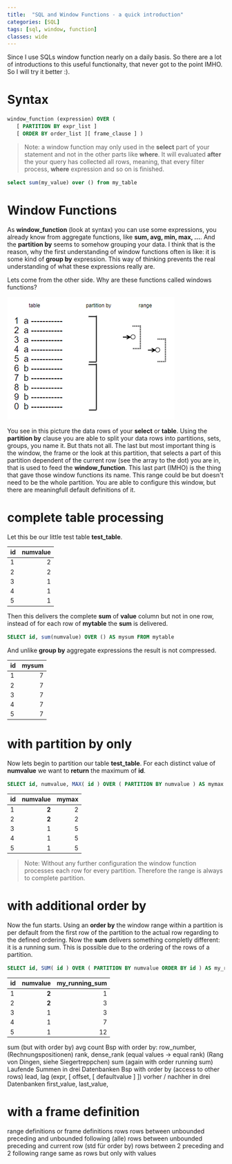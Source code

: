 ```yaml
---
title:  "SQL and Window Functions - a quick introduction"
categories: [SQL]
tags: [sql, window, function]
classes: wide
---
```


Since I use SQLs window function nearly on a daily basis. So there are a lot of introductions to this useful functionalty, that never got to the point IMHO. So I will try it better :). 

# Syntax

```sql
window_function (expression) OVER (
   [ PARTITION BY expr_list ]
   [ ORDER BY order_list ][ frame_clause ] ) 
```

> Note: a window function may only used in the **select** part of your statement and not in the other parts like **where**. It will evaluated **after** the your query has collected all rows, meaning, that every filter process, **where** expression and so on is finished.

```sql
select sum(my_value) over () from my_table
```

# Window Functions

As **window_function** (look at syntax) you can use some expressions, you already know from aggregate functions, like **sum, avg, min, max, ...**. And the **partition by** seems to somehow grouping your data. I think that is the reason, why the first understanding of window functions often is like: it is some kind of **group by** expression. This way of thinking prevents the real understanding of what these expressions really are. 

Lets come from the other side. Why are these functions called windows functions? 

![Window Function Structure](assets/window-function-structure.png)

You see in this picture the data rows of your **select** or **table**. Using the **partition by** clause you are able to split your data rows into partitions, sets, groups, you name it. But thats not all. The last but most important thing is the window, the frame or the look at this partition, that selects a part of this partition dependent of the current row (see the array to the dot) you are in, that is used to feed the **window_function**. This last part (IMHO) is the thing that gave those window functions its name. This range could be but doesn't need to be the whole partition. You are able to configure this window, but there are meaningfull default definitions of it.

# complete table processing

Let this be our little test table **test_table**.

|id|numvalue|
|--|----:|
|1|2|
|2|2|
|3|1|
|4|1|
|5|1|


Then this delivers the complete **sum** of **value** column but not in one row, instead of for each row of **mytable** the **sum** is delivered. 

```sql
SELECT id, sum(numvalue) OVER () AS mysum FROM mytable
```

And unlike **group by** aggregate expressions the result is not compressed.

|id|mysum|
|--|----:|
|1|7|
|2|7|
|3|7|
|4|7|
|5|7|


# with **partition by** only 

Now lets begin to partition our table **test_table**. For each distinct value of **numvalue** we want to **return** the maximum of **id**.

```sql
SELECT id, numvalue, MAX( id ) OVER ( PARTITION BY numvalue ) AS mymax FROM mytable
```

|id|numvalue|mymax|
|--|----:|-----:|
|1|**2**|2|
|2|**2**|2|
|3|1|5|
|4|1|5|
|5|1|5|

> Note: Without any further configuration the window function processes each row for every partition. Therefore the range is always to complete partition.

# with additional **order by**

Now the fun starts. Using an **order by** the window range within a partition is per default from the first row of the partition to the actual row regarding to the defined ordering. Now the **sum** delivers something completly different: it is a running sum. This is possible due to the ordering of the rows of a partition.

```sql
SELECT id, SUM( id ) OVER ( PARTITION BY numvalue ORDER BY id ) AS my_running_sum FROM mytable
```

|id|numvalue|my_running_sum|
|--|----:|-----:|
|1|**2**|1|
|2|**2**|3|
|3|1|3|
|4|1|7|
|5|1|12|

sum (but with order by)
avg
count
Bsp with order by:
row_number, (Rechnungspositionen)
rank, dense_rank (equal values -> equal rank) (Rang von Dingen, siehe Siegertreppchen)
sum (again with order running sum) 
Laufende Summen in drei Datenbanken
Bsp with order by (access to other rows)
lead, lag (expr, [ offset, [ defaultvalue ] ]) 
vorher / nachher in drei Datenbanken
first_value, last_value, 

# with a **frame** definition
range definitions or frame definitions
rows
rows between unbounded preceding and unbounded following (alle)
rows between unbounded preceding and current row (std für order by)
rows between 2 preceding and 2 following
range
same as rows but only with values